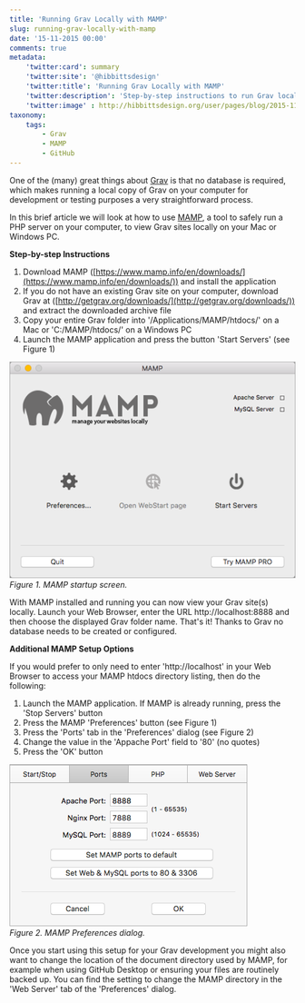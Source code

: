 ```yaml
---
title: 'Running Grav Locally with MAMP'
slug: running-grav-locally-with-mamp
date: '15-11-2015 00:00'
comments: true
metadata:
    'twitter:card': summary
    'twitter:site': '@hibbittsdesign'
    'twitter:title': 'Running Grav Locally with MAMP'
    'twitter:description': 'Step-by-step instructions to run Grav locally on your Mac or Windows PC.'
    'twitter:image' : http://hibbittsdesign.org/user/pages/blog/2015-11-16-running-grav-locally-with-mamp/MAMP.png
taxonomy:
    tags:
        - Grav
        - MAMP
        - GitHub
---
```


One of the (many) great things about [Grav](http://getgrav.org) is that no database is required, which makes running a local copy of Grav on your computer for development or testing purposes a very straightforward process.  

In this brief article we will look at how to use [MAMP](https://www.mamp.info/en/), a tool to safely run a PHP server on your computer, to view Grav sites locally on your Mac or Windows PC.

**Step-by-step Instructions**

1. Download MAMP ([https://www.mamp.info/en/downloads/](https://www.mamp.info/en/downloads/)) and install the application
2. If you do not have an existing Grav site on your computer, download Grav at ([http://getgrav.org/downloads/](http://getgrav.org/downloads/)) and extract the downloaded archive file
3. Copy your entire Grav folder into '/Applications/MAMP/htdocs/' on a Mac or 'C:/MAMP/htdocs/' on a Windows PC
4. Launch the MAMP application and press the button 'Start Servers' (see Figure 1)

![MAMP Welcome Screen](../2015-11-16-running-grav-locally-with-mamp/MAMP.png)  
_Figure 1. MAMP startup screen._

With MAMP installed and running you can now view your Grav site(s) locally. Launch your Web Browser,  enter the URL http://localhost:8888 and then choose the displayed Grav folder name. That's it! Thanks to Grav no database needs to be created or configured.  

**Additional MAMP Setup Options**

If you would prefer to only need to enter 'http://localhost' in your Web Browser to access your MAMP htdocs directory listing, then do the following:

1. Launch the MAMP application. If MAMP is already running, press the 'Stop Servers' button
2. Press the MAMP 'Preferences' button (see Figure 1)
3. Press the 'Ports' tab in the 'Preferences' dialog (see Figure 2)
4. Change the value in the 'Appache Port' field to '80' (no quotes)
5. Press the 'OK' button  

![MAMP Preferences Dialog](../2015-11-16-running-grav-locally-with-mamp/MAMP-preferences.png)  
_Figure 2. MAMP Preferences dialog._

Once you start using this setup for your Grav development you might also want to change the location of the document directory used by MAMP, for example when using GitHub Desktop or ensuring your files are routinely backed up. You can find the setting to change the MAMP  directory in the 'Web Server' tab of the 'Preferences' dialog.
